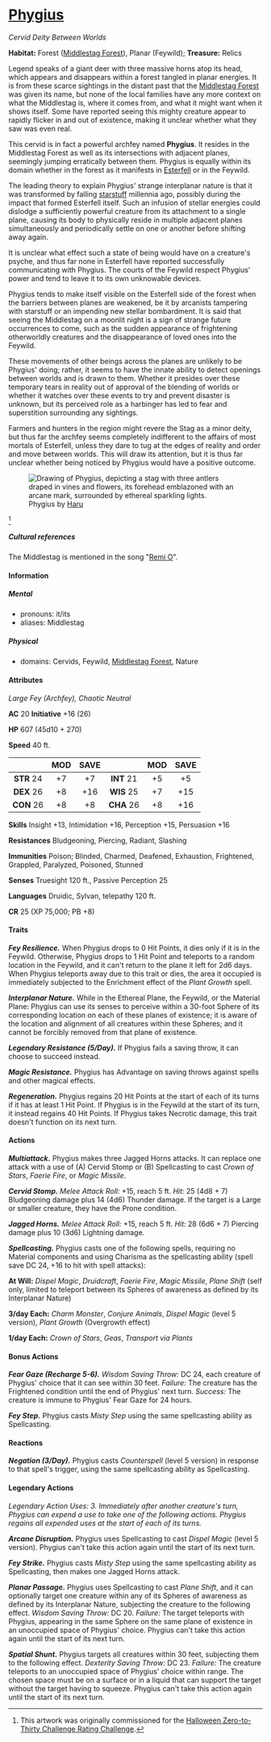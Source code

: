# [Phygius](https://github.com/mpanighetti/dnd5e-monsters/blob/main/fey/phygius.md)

_Cervid Deity Between Worlds_

**Habitat:** Forest ([Middlestag Forest](../../../ch-4-esterfell-gazetteer/lenya/middlestag-forest.md)), Planar (Feywild); **Treasure:** Relics

Legend speaks of a giant deer with three massive horns atop its head, which appears and disappears within a forest tangled in planar energies. It is from these scarce sightings in the distant past that the [Middlestag Forest](../../../ch-4-esterfell-gazetteer/lenya/middlestag-forest.md) was given its name, but none of the local families have any more context on what the Middlestag is, where it comes from, and what it might want when it shows itself. Some have reported seeing this mighty creature appear to rapidly flicker in and out of existence, making it unclear whether what they saw was even real.

This cervid is in fact a powerful archfey named **Phygius**. It resides in the Middlestag Forest as well as its intersections with adjacent planes, seemingly jumping erratically between them. Phygius is equally within its domain whether in the forest as it manifests in [Esterfell](../../../ch-4-esterfell-gazetteer/esterfell.md) or in the Feywild.

The leading theory to explain Phygius' strange interplanar nature is that it was transformed by falling [starstuff](../../../ch-6-mote-treasures/starstuff.md) millennia ago, possibly during the impact that formed Esterfell itself. Such an infusion of stellar energies could dislodge a sufficiently powerful creature from its attachment to a single plane, causing its body to physically reside in multiple adjacent planes simultaneously and periodically settle on one or another before shifting away again.

It is unclear what effect such a state of being would have on a creature's psyche, and thus far none in Esterfell have reported successfully communicating with Phygius. The courts of the Feywild respect Phygius' power and tend to leave it to its own unknowable devices.

Phygius tends to make itself visible on the Esterfell side of the forest when the barriers between planes are weakened, be it by arcanists tampering with starstuff or an impending new stellar bombardment. It is said that seeing the Middlestag on a moonlit night is a sign of strange future occurrences to come, such as the sudden appearance of frightening otherworldly creatures and the disappearance of loved ones into the Feywild.

These movements of other beings across the planes are unlikely to be Phygius' doing; rather, it seems to have the innate ability to detect openings between worlds and is drawn to them. Whether it presides over these temporary tears in reality out of approval of the blending of worlds or whether it watches over these events to try and prevent disaster is unknown, but its perceived role as a harbinger has led to fear and superstition surrounding any sightings.

Farmers and hunters in the region might revere the Stag as a minor deity, but thus far the archfey seems completely indifferent to the affairs of most mortals of Esterfell, unless they dare to tug at the edges of reality and order and move between worlds. This will draw its attention, but it is thus far unclear whether being noticed by Phygius would have a positive outcome.

<figure>
  <img src="https://github.com/mpanighetti/dnd5e-030crc/raw/main/artwork/phygius-haru.png" alt="Drawing of Phygius, depicting a stag with three antlers draped in vines and flowers, its forehead emblazoned with an arcane mark, surrounded by ethereal sparkling lights." />
  <figcaption>Phygius by <a href="https://twitter.com/200dollarHaru">Haru</a></figcaption>
</figure>

[^🎃]

##### Cultural references

The Middlestag is mentioned in the song "[Remi O](../../songs-of-esterfell/remi-o.md)".

#### Information

##### Mental

- pronouns: it/its
- aliases: Middlestag

##### Physical

- domains: Cervids, Feywild, [Middlestag Forest](../../../ch-4-esterfell-gazetteer/lenya/middlestag-forest.md), Nature

#### Attributes

_Large Fey (Archfey), Chaotic Neutral_

**AC** 20 **Initiative** +16 (26)

**HP** 607 (45d10 + 270)

**Speed** 40 ft.

|            | MOD | SAVE |            | MOD | SAVE |
|:----------:|:---:|:----:|:----------:|:---:|:----:|
| **STR** 24 | +7  | +7   | **INT** 21 | +5  | +5   |
| **DEX** 26 | +8  | +16  | **WIS** 25 | +7  | +15  |
| **CON** 26 | +8  | +8   | **CHA** 26 | +8  | +16  |

**Skills** Insight +13, Intimidation +16, Perception +15, Persuasion +16

**Resistances** Bludgeoning, Piercing, Radiant, Slashing

**Immunities** Poison; Blinded, Charmed, Deafened, Exhaustion, Frightened, Grappled, Paralyzed, Poisoned, Stunned

**Senses** Truesight 120 ft., Passive Perception 25

**Languages** Druidic, Sylvan, telepathy 120 ft.

**CR** 25 (XP 75,000; PB +8)

#### Traits

_**Fey Resilience.**_ When Phygius drops to 0 Hit Points, it dies only if it is in the Feywild. Otherwise, Phygius drops to 1 Hit Point and teleports to a random location in the Feywild, and it can't return to the plane it left for 2d6 days. When Phygius teleports away due to this trait or dies, the area it occupied is immediately subjected to the Enrichment effect of the _Plant Growth_ spell.

_**Interplanar Nature.**_ While in the Ethereal Plane, the Feywild, or the Material Plane: Phygius can use its senses to perceive within a 30-foot Sphere of its corresponding location on each of these planes of existence; it is aware of the location and alignment of all creatures within these Spheres; and it cannot be forcibly removed from that plane of existence.

_**Legendary Resistance (5/Day).**_ If Phygius fails a saving throw, it can choose to succeed instead.

_**Magic Resistance.**_ Phygius has Advantage on saving throws against spells and other magical effects.

_**Regeneration.**_ Phygius regains 20 Hit Points at the start of each of its turns if it has at least 1 Hit Point. If Phygius is in the Feywild at the start of its turn, it instead regains 40 Hit Points. If Phygius takes Necrotic damage, this trait doesn't function on its next turn.

#### Actions

_**Multiattack.**_ Phygius makes three Jagged Horns attacks. It can replace one attack with a use of (A) Cervid Stomp or (B) Spellcasting to cast _Crown of Stars_, _Faerie Fire_, or _Magic Missile_.

_**Cervid Stomp.** Melee Attack Roll:_ +15, reach 5 ft. _Hit:_ 25 (4d8 + 7) Bludgeoning damage plus 14 (4d6) Thunder damage. If the target is a Large or smaller creature, they have the Prone condition.

_**Jagged Horns.** Melee Attack Roll:_ +15, reach 5 ft. _Hit:_ 28 (6d6 + 7) Piercing damage plus 10 (3d6) Lightning damage.

_**Spellcasting.**_ Phygius casts one of the following spells, requiring no Material components and using Charisma as the spellcasting ability (spell save DC 24, +16 to hit with spell attacks):

**At Will:** _Dispel Magic_, _Druidcraft_, _Faerie Fire_, _Magic Missile_, _Plane Shift_ (self only, limited to teleport between its Spheres of awareness as defined by its Interplanar Nature)

**3/day Each:** _Charm Monster_, _Conjure Animals_, _Dispel Magic_ (level 5 version), _Plant Growth_ (Overgrowth effect)

**1/day Each:** _Crown of Stars_, _Geas_, _Transport via Plants_

#### Bonus Actions

_**Fear Gaze (Recharge 5-6).** Wisdom Saving Throw:_ DC 24, each creature of Phygius' choice that it can see within 30 feet. _Failure:_ The creature has the Frightened condition until the end of Phygius' next turn. _Success:_ The creature is immune to Phygius' Fear Gaze for 24 hours.

_**Fey Step.**_ Phygius casts _Misty Step_ using the same spellcasting ability as Spellcasting.

#### Reactions

_**Negation (3/Day).**_ Phygius casts _Counterspell_ (level 5 version) in response to that spell's trigger, using the same spellcasting ability as Spellcasting.

#### Legendary Actions

_Legendary Action Uses: 3. Immediately after another creature's turn, Phygius can expend a use to take one of the following actions. Phygius regains all expended uses at the start of each of its turns._

_**Arcane Disruption.**_ Phygius uses Spellcasting to cast _Dispel Magic_ (level 5 version). Phygius can't take this action again until the start of its next turn.

_**Fey Strike.**_ Phygius casts _Misty Step_ using the same spellcasting ability as Spellcasting, then makes one Jagged Horns attack.

_**Planar Passage.**_ Phygius uses Spellcasting to cast _Plane Shift_, and it can optionally target one creature within any of its Spheres of awareness as defined by its Interplanar Nature, subjecting the creature to the following effect. _Wisdom Saving Throw:_ DC 20. _Failure:_ The target teleports with Phygius, appearing in the same Sphere on the same plane of existence in an unoccupied space of Phygius' choice. Phygius can't take this action again until the start of its next turn.

_**Spatial Shunt.**_ Phygius targets all creatures within 30 feet, subjecting them to the following effect. _Dexterity Saving Throw:_ DC 23. _Failure:_ The creature teleports to an unoccupied space of Phygius' choice within range. The chosen space must be on a surface or in a liquid that can support the target without the target having to squeeze. Phygius can't take this action again until the start of its next turn.

[^🎃]: This artwork was originally commissioned for the [Halloween Zero-to-Thirty Challenge Rating Challenge](https://github.com/mpanighetti/dnd5e-030crc).
